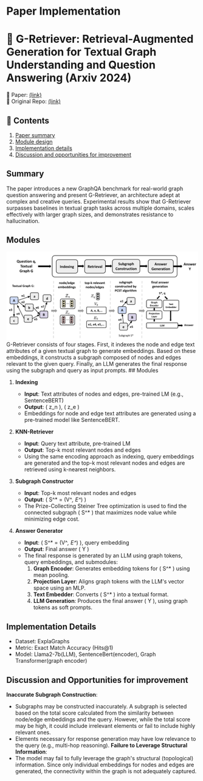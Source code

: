 # Paper Implementation
# 🔎 G-Retriever: Retrieval-Augmented Generation for Textual Graph Understanding and Question Answering (Arxiv 2024)   
📑  Paper: [(link)](https://arxiv.org/pdf/2402.07630)  
💾  Original Repo: [(link)](https://github.com/XiaoxinHe/G-Retriever)  

## 🌱 Contents
1. [Paper summary](#Summary)
2. [Module design](#Modules)
3. [Implementation details](#Implementation-Details)
4. [Discussion and opportunities for improvement](#Discussion-and-Opportunities-for-improvement)


## Summary
The paper introduces a new GraphQA benchmark for real-world graph question answering and present G-Retriever, an architecture adept at complex and creative queries. Experimental results show that G-Retriever surpasses baselines in textual graph tasks across multiple domains, scales effectively with larger graph sizes, and demonstrates resistance to hallucination.

## Modules
<img src="figs/g-retriever-figure.png" alt="My Illustration for Implementation" width="800">
G-Retriever consists of four stages. First, it indexes the node and edge text attributes of a given textual graph to generate embeddings. Based on these embeddings, it constructs a subgraph composed of nodes and edges relevant to the given query. Finally, an LLM generates the final response using the subgraph and query as input prompts.
## Modules

1. **Indexing**
   - **Input**: Text attributes of nodes and edges, pre-trained LM (e.g., SentenceBERT)
   - **Output**: \( z_n \), \( z_e \)
   - Embeddings for node and edge text attributes are generated using a pre-trained model like SentenceBERT. 

2. **KNN-Retriever**
   - **Input**: Query text attribute, pre-trained LM
   - **Output**: Top-k most relevant nodes and edges
   - Using the same encoding approach as indexing, query embeddings are generated and the top-k most relevant nodes and edges are retrieved using k-nearest neighbors.

3. **Subgraph Constructor**
   - **Input**: Top-k most relevant nodes and edges
   - **Output**: \( S^* = (V^*, E^*) \)
   - The Prize-Collecting Steiner Tree optimization is used to find the connected subgraph \( S^* \) that maximizes node value while minimizing edge cost.

4. **Answer Generator**
   - **Input**: \( S^* = (V^*, E^*) \), query embedding
   - **Output**: Final answer \( Y \)
   - The final response is generated by an LLM using graph tokens, query embeddings, and submodules:
     1) **Graph Encoder**: Generates embedding tokens for \( S^* \) using mean pooling.
     2) **Projection Layer**: Aligns graph tokens with the LLM's vector space using an MLP.
     3) **Text Embedder**: Converts \( S^* \) into a textual format.
     4) **LLM Generation**: Produces the final answer \( Y \), using graph tokens as soft prompts.

## Implementation Details
* Dataset: ExplaGraphs
* Metric: Exact Match Accuracy (Hits@1)
* Model: Llama2-7b(LLM), SentenceBert(encoder), Graph Transformer(graph encoder)

## Discussion and Opportunities for improvement 
**Inaccurate Subgraph Construction**:  
- Subgraphs may be constructed inaccurately. A subgraph is selected based on the total score calculated from the similarity between node/edge embeddings and the query. However, while the total score may be high, it could include irrelevant elements or fail to include highly relevant ones.
- Elements necessary for response generation may have low relevance to the query (e.g., multi-hop reasoning).
**Failure to Leverage Structural Information**: 
- The model may fail to fully leverage the graph's structural (topological) information. Since only individual embeddings for nodes and edges are generated, the connectivity within the graph is not adequately captured.
